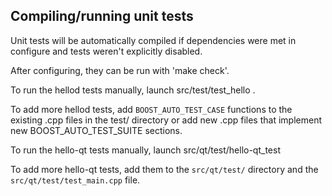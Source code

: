 Compiling/running unit tests
------------------------------------

Unit tests will be automatically compiled if dependencies were met in configure
and tests weren't explicitly disabled.

After configuring, they can be run with 'make check'.

To run the hellod tests manually, launch src/test/test_hello .

To add more hellod tests, add `BOOST_AUTO_TEST_CASE` functions to the existing
.cpp files in the test/ directory or add new .cpp files that
implement new BOOST_AUTO_TEST_SUITE sections.

To run the hello-qt tests manually, launch src/qt/test/hello-qt_test

To add more hello-qt tests, add them to the `src/qt/test/` directory and
the `src/qt/test/test_main.cpp` file.
